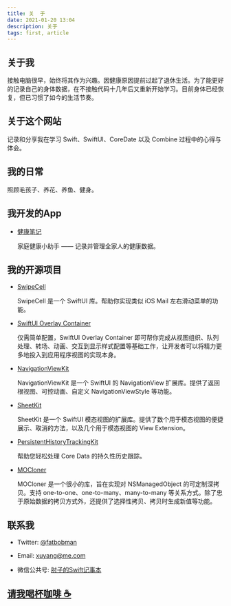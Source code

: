 ```yaml
---
title: 关  于
date: 2021-01-20 13:04
description: 关于
tags: first, article
---
```

## 关于我

接触电脑很早，始终将其作为兴趣。因健康原因提前过起了退休生活。为了能更好的记录自己的身体数据，在不接触代码十几年后又重新开始学习。目前身体已经恢复，但已习惯了如今的生活节奏。

## 关于这个网站

记录和分享我在学习 Swift、SwiftUI、CoreDate 以及 Combine 过程中的心得与体会。

## 我的日常

照顾毛孩子、养花、养鱼、健身。

## 我开发的App

* [健康笔记](https://www.fatbobman.com/healthnotes/)

  家庭健康小助手 —— 记录并管理全家人的健康数据。

## 我的开源项目

* [SwipeCell](https://github.com/fatbobman/SwipeCell)

  SwipeCell 是一个 SwiftUI 库。帮助你实现类似 iOS Mail 左右滑动菜单的功能。

* [SwiftUI Overlay Container](https://github.com/fatbobman/SwiftUIOverlayContainer)

  仅需简单配置，SwiftUI Overlay Container 即可帮你完成从视图组织、队列处理、转场、动画、交互到显示样式配置等基础工作，让开发者可以将精力更多地投入到应用程序视图的实现本身。

* [NavigationViewKit](https://github.com/fatbobman/NavigationViewKit)

  NavigationViewKit 是一个 SwiftUI 的 NavigationView 扩展库。提供了返回根视图、可控动画、自定义 NavigationViewStyle 等功能。

* [SheetKit](https://github.com/fatbobman/SheetKit)

  SheetKit 是一个 SwiftUI 模态视图的扩展库。提供了数个用于模态视图的便捷展示、取消的方法，以及几个用于模态视图的 View Extension。

* [PersistentHistoryTrackingKit](https://github.com/fatbobman/PersistentHistoryTrackingKit)

  帮助您轻松处理 Core Data 的持久性历史跟踪。

* [MOCloner](https://github.com/fatbobman/MOCloner)

  MOCloner 是一个很小的库，旨在实现对 NSManagedObject 的可定制深拷贝。支持 one-to-one、one-to-many、many-to-many 等关系方式。除了忠于原始数据的拷贝方式外，还提供了选择性拷贝、拷贝时生成新值等功能。

## 联系我

* Twitter: [@fatbobman](https://twitter.com/fatbobman/)

* Email: [xuyang@me.com](mailto:xuyang@me.com)

* 微信公共号: [肘子的Swift记事本](/support/)

## [请我喝杯咖啡 ☕️](/support/)
